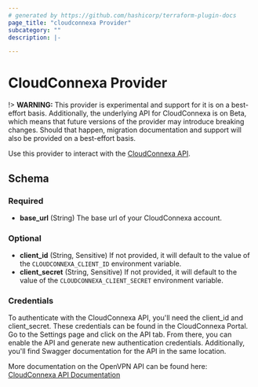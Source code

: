 ```yaml
---
# generated by https://github.com/hashicorp/terraform-plugin-docs
page_title: "cloudconnexa Provider"
subcategory: ""
description: |-

---
```


# CloudConnexa Provider

!> **WARNING:** This provider is experimental and support for it is on a best-effort basis. Additionally, the underlying API for CloudConnexa is on Beta, which means that future versions of the provider may introduce breaking changes. Should that happen, migration documentation and support will also be provided on a best-effort basis.

Use this provider to interact with the [CloudConnexa API](https://openvpn.net/cloud-docs/developer/index.html).

<!-- schema generated by tfplugindocs -->
## Schema

### Required

- **base_url** (String) The base url of your CloudConnexa account.

### Optional

- **client_id** (String, Sensitive) If not provided, it will default to the value of the `CLOUDCONNEXA_CLIENT_ID` environment variable.
- **client_secret** (String, Sensitive) If not provided, it will default to the value of the `CLOUDCONNEXA_CLIENT_SECRET` environment variable.

### Credentials

To authenticate with the CloudConnexa API, you'll need the client_id and client_secret.
These credentials can be found in the CloudConnexa Portal.
Go to the Settings page and click on the API tab.
From there, you can enable the API and generate new authentication credentials.
Additionally, you'll find Swagger documentation for the API in the same location.

More documentation on the OpenVPN API can be found here:
[CloudConnexa API Documentation](https://openvpn.net/cloud-docs/developer/cloudconnexa-api.html)

